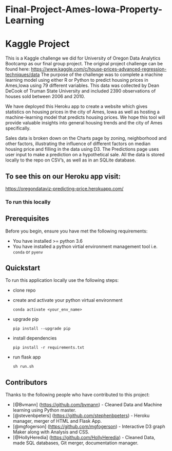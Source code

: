 # Final-Project-Ames-Iowa-Property-Learning

# Kaggle Project

This is a Kaggle challenge we did for University of Oregon Data Analytics Bootcamp as our final group project. The original project challenge can be found here: https://www.kaggle.com/c/house-prices-advanced-regression-techniques/data  The purpose of the challenge was to complete a machine learning model using either R or Python to predict housing prices in Ames,Iowa using 79 different variables. This data was collected by Dean DeCook of Truman State University and included 2390 observations of houses sold between 2006 and 2010. 

We have deployed this Heroku app to create a website which gives statistics on housing prices in the city of Ames, Iowa as well as hosting a machine-learning model that predicts housing prices. We hope this tool will provide valuable insights into general housing trends and the city of Ames specifically. 

Sales data is broken down on the Charts page by zoning, neighborhood and other factors, illustrating the influence of different factors on median housing price and filling in the data using D3. The Predictions page uses user input to make a prediction on a hypothetical sale. All the data is stored locally to the repo on CSV’s, as well as in an SQLite database.

## To see this on our Heroku app visit:
https://oregondataviz-predicting-price.herokuapp.com/

### To run this locally
## Prerequisites

Before you begin, ensure you have met the following requirements:

* You have installed >= python 3.6
* You have installed a python virtial environment management tool
    i.e. `conda` or `pyenv`

## Quickstart

To run this application locally use the following steps:

* clone repo

* create and activate your python virtual environment

    ```
    conda activate <your_env_name>
    ```
* upgrade pip

    ```
    pip install --upgrade pip
    ```

* install dependencies

    ```
    pip install -r requirements.txt
    ```

* run flask app

    ```
    sh run.sh
    ```

## Contributors

Thanks to the following people who have contributed to this project:

* [@Bvmann] (https://github.com/bvmann) - Cleaned Data and Machine learning using Python master.
* [@stevenbpeters] (https://github.com/stephenbpeters) - Heroku manager, merger of HTML and Flask App.
* [@mgfogerson] (https://github.com/mgfogerson) - Interactive D3 graph Maker along with Analysis and CSS.
* [@HollyHeredia] (https://github.com/HollyHeredia) - Cleaned Data, made SQL databases, Git merger, documentation manager.